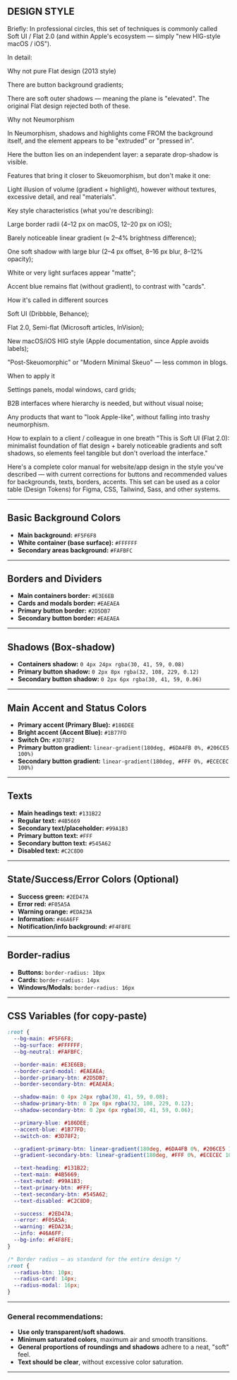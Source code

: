 ## DESIGN STYLE

Briefly: In professional circles, this set of techniques is commonly called Soft UI / Flat 2.0 (and within Apple's ecosystem — simply "new HIG-style macOS / iOS").

In detail:

Why not pure Flat design (2013 style)

There are button background gradients;

There are soft outer shadows — meaning the plane is "elevated".
The original Flat design rejected both of these.

Why not Neumorphism

In Neumorphism, shadows and highlights come FROM the background itself, and the element appears to be "extruded" or "pressed in".

Here the button lies on an independent layer: a separate drop-shadow is visible.

Features that bring it closer to Skeuomorphism, but don't make it one:

Light illusion of volume (gradient + highlight), however without textures, excessive detail, and real "materials".

Key style characteristics (what you're describing):

Large border radii (4–12 px on macOS, 12–20 px on iOS);

Barely noticeable linear gradient (≈ 2–4% brightness difference);

One soft shadow with large blur (2–4 px offset, 8–16 px blur, 8–12% opacity);

White or very light surfaces appear "matte";

Accent blue remains flat (without gradient), to contrast with "cards".

How it's called in different sources

Soft UI (Dribbble, Behance);

Flat 2.0, Semi-flat (Microsoft articles, InVision);

New macOS/iOS HIG style (Apple documentation, since Apple avoids labels);

"Post-Skeuomorphic" or "Modern Minimal Skeuo" — less common in blogs.

When to apply it

Settings panels, modal windows, card grids;

B2B interfaces where hierarchy is needed, but without visual noise;

Any products that want to "look Apple-like", without falling into trashy neumorphism.

How to explain to a client / colleague in one breath
"This is Soft UI (Flat 2.0): minimalist foundation of flat design + barely noticeable gradients and soft shadows, so elements feel tangible but don't overload the interface."

Here's a complete color manual for website/app design in the style you've described — with current corrections for buttons and recommended values for backgrounds, texts, borders, accents.
This set can be used as a color table (Design Tokens) for Figma, CSS, Tailwind, Sass, and other systems.

***

## Basic Background Colors

- **Main background:** `#F5F6F8`
- **White container (base surface):** `#FFFFFF`
- **Secondary areas background:** `#FAFBFC`

***

## Borders and Dividers

- **Main containers border:** `#E3E6EB`
- **Cards and modals border:** `#EAEAEA`
- **Primary button border:** `#2D5DB7`
- **Secondary button border:** `#EAEAEA`

***

## Shadows (Box-shadow)

- **Containers shadow:** `0 4px 24px rgba(30, 41, 59, 0.08)`
- **Primary button shadow:** `0 2px 8px rgba(32, 108, 229, 0.12)`
- **Secondary button shadow:** `0 2px 6px rgba(30, 41, 59, 0.06)`

***

## Main Accent and Status Colors

- **Primary accent (Primary Blue):** `#186DEE`
- **Bright accent (Accent Blue):** `#1B77FD`
- **Switch On:** `#3D78F2`
- **Primary button gradient:**
  `linear-gradient(180deg, #6DA4FB 0%, #206CE5 100%)`
- **Secondary button gradient:**
  `linear-gradient(180deg, #FFF 0%, #ECECEC 100%)`

***

## Texts

- **Main headings text:** `#131B22`
- **Regular text:** `#4B5669`
- **Secondary text/placeholder:** `#99A1B3`
- **Primary button text:** `#FFF`
- **Secondary button text:** `#545A62`
- **Disabled text:** `#C2C8D0`

***

## State/Success/Error Colors (Optional)

- **Success green:** `#2ED47A`
- **Error red:** `#F05A5A`
- **Warning orange:** `#EDA23A`
- **Information:** `#46A6FF`
- **Notification/info background:** `#F4F8FE`

***

## Border-radius

- **Buttons:** `border-radius: 10px`
- **Cards:** `border-radius: 14px`
- **Windows/Modals:** `border-radius: 16px`

***

## CSS Variables (for copy-paste)
```css
:root {
  --bg-main: #F5F6F8;
  --bg-surface: #FFFFFF;
  --bg-neutral: #FAFBFC;

  --border-main: #E3E6EB;
  --border-card-modal: #EAEAEA;
  --border-primary-btn: #2D5DB7;
  --border-secondary-btn: #EAEAEA;

  --shadow-main: 0 4px 24px rgba(30, 41, 59, 0.08);
  --shadow-primary-btn: 0 2px 8px rgba(32, 108, 229, 0.12);
  --shadow-secondary-btn: 0 2px 6px rgba(30, 41, 59, 0.06);

  --primary-blue: #186DEE;
  --accent-blue: #1B77FD;
  --switch-on: #3D78F2;

  --gradient-primary-btn: linear-gradient(180deg, #6DA4FB 0%, #206CE5 100%);
  --gradient-secondary-btn: linear-gradient(180deg, #FFF 0%, #ECECEC 100%);

  --text-heading: #131B22;
  --text-main: #4B5669;
  --text-muted: #99A1B3;
  --text-primary-btn: #FFF;
  --text-secondary-btn: #545A62;
  --text-disabled: #C2C8D0;

  --success: #2ED47A;
  --error: #F05A5A;
  --warning: #EDA23A;
  --info: #46A6FF;
  --bg-info: #F4F8FE;
}

/* Border radius — as standard for the entire design */
:root {
  --radius-btn: 10px;
  --radius-card: 14px;
  --radius-modal: 16px;
}
```

***

### General recommendations:
- **Use only transparent/soft shadows**.
- **Minimum saturated colors**, maximum air and smooth transitions.
- **General proportions of roundings and shadows** adhere to a neat, "soft" feel.
- **Text should be clear**, without excessive color saturation.

***
